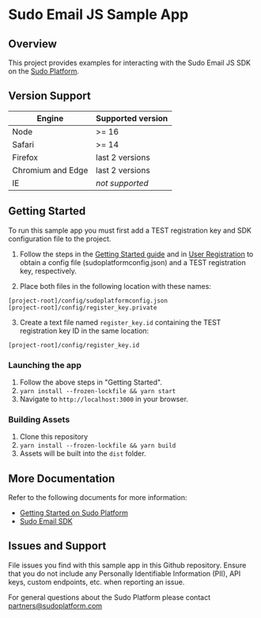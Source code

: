 # Sudo Email JS Sample App

## Overview

This project provides examples for interacting with the Sudo Email JS SDK on the [Sudo Platform](https://sudoplatform.com/).

## Version Support

| Engine            | Supported version |
| ----------------- | ----------------- |
| Node              | >= 16             |
| Safari            | >= 14             |
| Firefox           | last 2 versions   |
| Chromium and Edge | last 2 versions   |
| IE                | _not supported_   |

## Getting Started

To run this sample app you must first add a TEST registration key and SDK configuration file to the project.

1. Follow the steps in the [Getting Started guide](https://docs.sudoplatform.com/guides/getting-started) and in [User Registration](https://docs.sudoplatform.com/guides/users/registration) to obtain a config file (sudoplatformconfig.json) and a TEST registration key, respectively.

2. Place both files in the following location with these names:

```
[project-root]/config/sudoplatformconfig.json
[project-root]/config/register_key.private
```

3. Create a text file named `register_key.id` containing the TEST registration key ID in the same location:

```
[project-root]/config/register_key.id
```

### Launching the app

1. Follow the above steps in "Getting Started".
2. `yarn install --frozen-lockfile && yarn start`
3. Navigate to `http://localhost:3000` in your browser.

### Building Assets

1. Clone this repository
2. `yarn install --frozen-lockfile && yarn build`
3. Assets will be built into the `dist` folder.

## More Documentation

Refer to the following documents for more information:

- [Getting Started on Sudo Platform](https://docs.sudoplatform.com/guides/getting-started)
- [Sudo Email SDK](https://docs.sudoplatform.com/guides/email)

## Issues and Support

File issues you find with this sample app in this Github repository. Ensure that you do not include any Personally Identifiable Information (PII), API keys, custom endpoints, etc. when reporting an issue.

For general questions about the Sudo Platform please contact [partners@sudoplatform.com](mailto:partners@sudoplatform.com)
